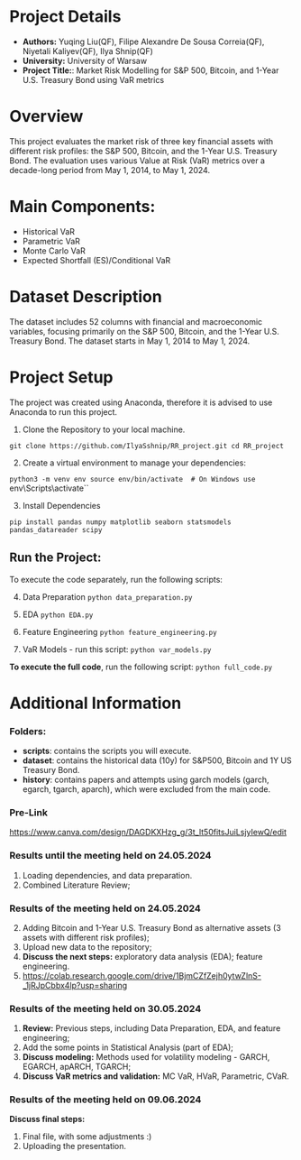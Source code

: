 # Project Details
- **Authors:** Yuqing Liu(QF), Filipe Alexandre De Sousa Correia(QF),  Niyetali Kaliyev(QF),  Ilya Shnip(QF)
- **University:** University of Warsaw
- **Project Title:**: Market Risk Modelling for S&P 500, Bitcoin, and 1-Year U.S. Treasury Bond using VaR metrics

# Overview
This project evaluates the market risk of three key financial assets with different risk profiles: the S&P 500, Bitcoin, and the 1-Year U.S. Treasury Bond. The evaluation uses various Value at Risk (VaR) metrics over a decade-long period from May 1, 2014, to May 1, 2024.

# Main Components:
- Historical VaR
- Parametric VaR
- Monte Carlo VaR
- Expected Shortfall (ES)/Conditional VaR

# Dataset Description
The dataset includes 52 columns with financial and macroeconomic variables, focusing primarily on the S&P 500, Bitcoin, and the 1-Year U.S. Treasury Bond. The dataset starts in May 1, 2014 to May 1, 2024.

# Project Setup
The project was created using Anaconda, therefore it is advised to use Anaconda to run this project. 

1. Clone the Repository to your local machine.

`git clone https://github.com/IlyaSshnip/RR_project.git
cd RR_project`

2. Create a virtual environment to manage your dependencies:

`python3 -m venv env
source env/bin/activate  # On Windows use `env\Scripts\activate``

3. Install Dependencies

`pip install pandas numpy matplotlib seaborn statsmodels pandas_datareader scipy`

## Run the Project:
To execute the code separately, run the following scripts:

4. Data Preparation
`python data_preparation.py`

5. EDA
`python EDA.py`

6. Feature Engineering
`python feature_engineering.py`

7. VaR Models - run this script:
`python var_models.py`

**To execute the full code**, run the following script:
`python full_code.py`

# Additional Information

### Folders:
- **scripts**: contains the scripts you will execute.
- **dataset**: contains the historical data (10y) for S&P500, Bitcoin and 1Y US Treasury Bond.
- **history**: contains papers and attempts using garch models (garch, egarch, tgarch, aparch), which were excluded from the main code.

### Pre-Link
https://www.canva.com/design/DAGDKXHzg_g/3t_lt50fitsJuiLsjyIewQ/edit

### Results until the meeting held on 24.05.2024
1) Loading dependencies, and data preparation.
2) Combined Literature Review;
   
### Results of the meeting held on 24.05.2024
2) Adding Bitcoin and 1-Year U.S. Treasury Bond as alternative assets (3 assets with different risk profiles);
3) Upload new data to the repository;
4) **Discuss the next steps:** exploratory data analysis (EDA); feature engineering.
5) https://colab.research.google.com/drive/1BjmCZfZejh0ytwZlnS-_1jRJpCbbx4lp?usp=sharing

### Results of the meeting held on 30.05.2024
1) **Review:** Previous steps, including Data Preparation, EDA, and feature engineering;
2) Add the some points in Statistical Analysis (part of EDA);
4) **Discuss modeling:** Methods used for volatility modeling - GARCH, EGARCH, apARCH, TGARCH;
5) **Discuss VaR metrics and validation:** MC VaR, HVaR, Parametric, CVaR.

### Results of the meeting held on 09.06.2024
**Discuss final steps:**
1) Final file, with some adjustments :)
2) Uploading the presentation.
